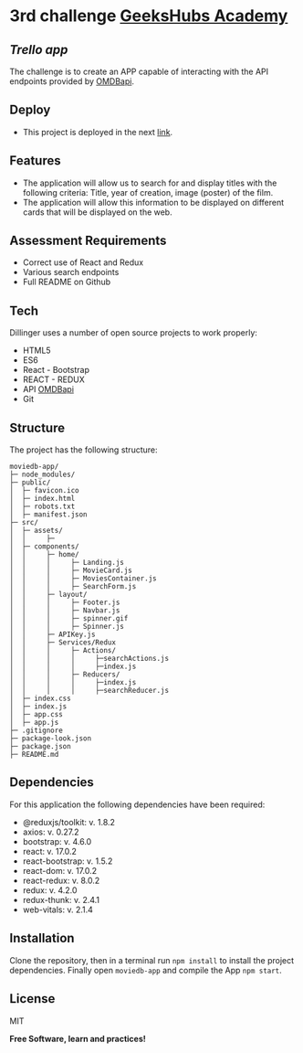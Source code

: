 # 3rd challenge [GeeksHubs Academy]
## _Trello app_



The challenge is to create an APP capable of interacting with the API endpoints provided by [OMDBapi].

## Deploy

- This project is deployed in the next [link].

## Features

- The application will allow us to search for and display titles with the following criteria: Title, year of creation, image (poster) of the film.
- The application will allow this information to be displayed on different cards that will be displayed on the web.


## Assessment Requirements

- Correct use of React and Redux
- Various search endpoints
- Full README on Github


## Tech

Dillinger uses a number of open source projects to work properly:

- HTML5
- ES6
- React - Bootstrap 
- REACT - REDUX
- API [OMDBapi]
- Git

## Structure

The project has the following structure:

```
moviedb-app/
├─ node_modules/
├─ public/
│  ├─ favicon.ico
│  ├─ index.html
│  ├─ robots.txt
│  ├─ manifest.json
├─ src/
│  ├─ assets/
│  │     ├─
│  ├─ components/
│  │     ├─ home/
│  │     │     ├─ Landing.js
│  │     │     ├─ MovieCard.js
│  │     │     ├─ MoviesContainer.js
│  │     │     ├─ SearchForm.js
│  │     ├─ layout/
│  │     │     ├─ Footer.js
│  │     │     ├─ Navbar.js
│  │     │     ├─ spinner.gif
│  │     │     ├─ Spinner.js
│  │     ├─ APIKey.js
│  │     ├─ Services/Redux
│  │     │     ├─ Actions/
│  │     │     │     ├─searchActions.js
│  │     │     │     ├─index.js
│  │     │     ├─ Reducers/
│  │     │     │     ├─index.js
│  │     │     │     ├─searchReducer.js
│  ├─ index.css
│  ├─ index.js
│  ├─ app.css
│  ├─ app.js
├─ .gitignore
├─ package-look.json
├─ package.json
├─ README.md
```

## Dependencies

For this application the following dependencies have been required:

- @reduxjs/toolkit: v. 1.8.2
- axios: v. 0.27.2
- bootstrap: v. 4.6.0
- react: v. 17.0.2
- react-bootstrap: v. 1.5.2
- react-dom: v. 17.0.2
- react-redux: v. 8.0.2
- redux: v. 4.2.0
- redux-thunk: v. 2.4.1
- web-vitals: v. 2.1.4

## Installation

Clone the repository, then in a terminal run `npm install` to install the project dependencies. Finally open `moviedb-app` and compile the App `npm start`.


## License

MIT

**Free Software, learn and practices!**




[OMDBapi]:<https://www.omdbapi.com/>
[GeeksHubs Academy]:<https://github.com/GeeksHubsAcademy>
[link]:<https://moviedb-app-final-challenge.netlify.app/>

